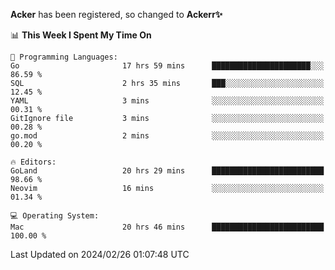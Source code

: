 **Acker** has been registered, so changed to **Ackerr✨**

<!--START_SECTION:waka-->
📊 **This Week I Spent My Time On** 

```text
💬 Programming Languages: 
Go                       17 hrs 59 mins      ██████████████████████░░░   86.59 % 
SQL                      2 hrs 35 mins       ███░░░░░░░░░░░░░░░░░░░░░░   12.45 % 
YAML                     3 mins              ░░░░░░░░░░░░░░░░░░░░░░░░░   00.31 % 
GitIgnore file           3 mins              ░░░░░░░░░░░░░░░░░░░░░░░░░   00.28 % 
go.mod                   2 mins              ░░░░░░░░░░░░░░░░░░░░░░░░░   00.20 % 

🔥 Editors: 
GoLand                   20 hrs 29 mins      █████████████████████████   98.66 % 
Neovim                   16 mins             ░░░░░░░░░░░░░░░░░░░░░░░░░   01.34 % 

💻 Operating System: 
Mac                      20 hrs 46 mins      █████████████████████████   100.00 % 
```


 Last Updated on 2024/02/26 01:07:48 UTC
<!--END_SECTION:waka-->
